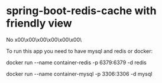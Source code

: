 # spring-boot-redis-cache with friendly view
No x00\x00\x00\x00\x00\x00\

To run this app you need to have mysql and redis or docker:

docker run --name container-redis -p 6379:6379 -d redis

docker run --name container-mysql -p 3306:3306 -d mysql


